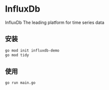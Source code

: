 # InfluxDb
InfluxDb
The leading platform for time series data

## 安装

```bash
go mod init influxdb-demo
go mod tidy
```

## 使用

```bash
go run main.go
```
